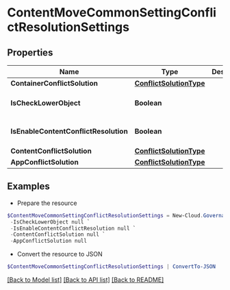 # ContentMoveCommonSettingConflictResolutionSettings
## Properties

Name | Type | Description | Notes
------------ | ------------- | ------------- | -------------
**ContainerConflictSolution** | [**ConflictSolutionType**](ConflictSolutionType.md) |  | [optional] 
**IsCheckLowerObject** | **Boolean** |  | [optional] [default to $false]
**IsEnableContentConflictResolution** | **Boolean** |  | [optional] [default to $false]
**ContentConflictSolution** | [**ConflictSolutionType**](ConflictSolutionType.md) |  | [optional] 
**AppConflictSolution** | [**ConflictSolutionType**](ConflictSolutionType.md) |  | [optional] 

## Examples

- Prepare the resource
```powershell
$ContentMoveCommonSettingConflictResolutionSettings = New-Cloud.Governance.ClientContentMoveCommonSettingConflictResolutionSettings  -ContainerConflictSolution null `
 -IsCheckLowerObject null `
 -IsEnableContentConflictResolution null `
 -ContentConflictSolution null `
 -AppConflictSolution null
```

- Convert the resource to JSON
```powershell
$ContentMoveCommonSettingConflictResolutionSettings | ConvertTo-JSON
```

[[Back to Model list]](../README.md#documentation-for-models) [[Back to API list]](../README.md#documentation-for-api-endpoints) [[Back to README]](../README.md)

